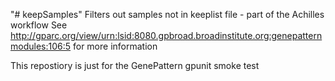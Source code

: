 "# keepSamples"
Filters out samples not in keeplist file - part of the Achilles workflow
See http://gparc.org/view/urn:lsid:8080.gpbroad.broadinstitute.org:genepatternmodules:106:5 for more information

This repostiory is just for the GenePattern gpunit smoke test